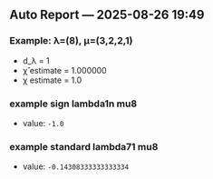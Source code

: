 
## Auto Report — 2025-08-26 19:49

### Example: λ=(8), μ=(3,2,2,1)
- d_λ = 1
- χ̂ estimate = 1.000000
- χ estimate  = 1.0

### example sign lambda1n mu8
- value: `-1.0`

### example standard lambda71 mu8
- value: `-0.14308333333333334`
